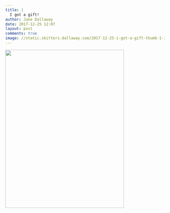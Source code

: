 ```yaml
---
title: |
  I got a gift!
author: Jane Dallaway
date: 2017-12-25 12:07
layout: post
comments: true
image: //static.skitters.dallaway.com/2017-12-25-i-got-a-gift-thumb-1-IMG-7594.JPG
---
```


<div>
        <a href="//static.skitters.dallaway.com/2017-12-25-i-got-a-gift-fullsize-1-IMG-7594.JPG">
          <img src="//static.skitters.dallaway.com/2017-12-25-i-got-a-gift-thumb-1-IMG-7594.JPG" width="375" height="500"/>
        </a>
      </div>


  
      